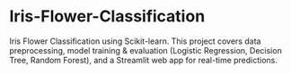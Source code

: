 # Iris-Flower-Classification
Iris Flower Classification using Scikit-learn. This project covers data preprocessing, model training &amp; evaluation (Logistic Regression, Decision Tree, Random Forest), and a Streamlit web app for real-time predictions.
